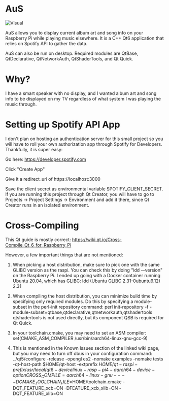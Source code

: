 # AuS
![Visual](https://github.com/AurimasBalciunas/AuS/assets/56936689/1cd9a275-92ce-4c66-bf8d-d3eb7b05aa88)

AuS allows you to display current album art and song info on your Raspberry Pi while playing music elsewhere. It is a C++ Qt6 application that relies on Spotify API to gather the data.

AuS can also be run on desktop. Required modules are QtBase, QtDeclarative, QtNetworkAuth, QtShaderTools, and Qt Quick.

# Why?
I have a smart speaker with no display, and I wanted album art and song info to be displayed on my TV regardless of what system I was playing the music through. 

# Setting up Spotify API App

I don't plan on hosting an authentication server for this small project so you will have to roll your own authorization app through Spotify for Developers. Thankfully, it is super easy:

Go here: https://developer.spotify.com

Click "Create App"

Give it a redirect_uri of https://localhost:3000

Save the client secret as environmental variable SPOTIFY_CLIENT_SECRET. If you are running this project through Qt Creator, you will have to go to Projects -> Project Settings -> Environment and add it there, since Qt Creator runs in an isolated environment. 

# Cross-Compiling
This Qt guide is mostly correct:
https://wiki.qt.io/Cross-Compile_Qt_6_for_Raspberry_Pi

However, a few important things that are not mentioned:
1) When picking a host distribution, make sure to pick one with the same GLIBC version as the raspi. You can check this by doing
"ldd --version" on the Raspberry Pi.
I ended up going with a Docker container running Ubuntu 20.04, which has GLIBC:
ldd (Ubuntu GLIBC 2.31-0ubuntu9.12) 2.31

2) When compiling the host distribution, you can minimize build time by specifying only required modules. Do this by specifying a module-subset in the perl-init repository command:
perl init-repository -f -module-subset=qtbase,qtdeclarative,qtnetworkauth,qtshadertools
qtshadertools is not used directly, but its component QSB is required for Qt Quick.

3) In your toolchain.cmake, you may need to set an ASM compiler:
set(CMAKE_ASM_COMPILER /usr/bin/aarch64-linux-gnu-gcc-9)

4) This is mentioned in the Known Issues section of the linked wiki page, but you may need to turn off dbus in your configuration command:
../qt5/configure -release -opengl es2 -nomake examples -nomake tests -qt-host-path $HOME/qt-host -extprefix $HOME/qt-raspi -prefix /usr/local/qt6 -device linux-rasp-pi4-aarch64 -device-option CROSS_COMPILE=aarch64-linux-gnu- -- -DCMAKE_TOOLCHAIN_FILE=$HOME/toolchain.cmake -DQT_FEATURE_xcb=ON -DFEATURE_xcb_xlib=ON -DQT_FEATURE_xlib=ON
